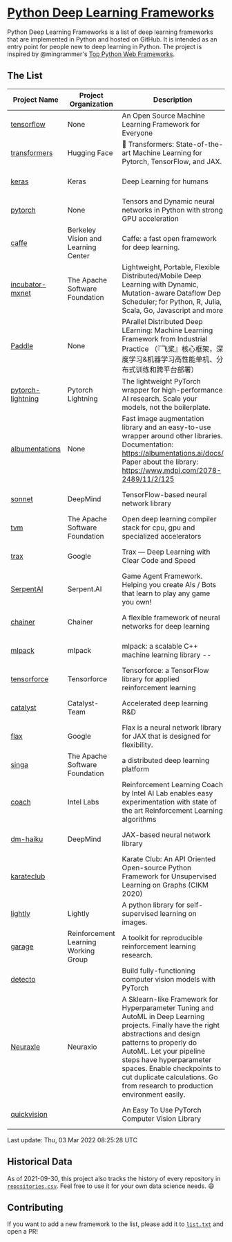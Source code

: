 # [Python Deep Learning Frameworks](https://www.github.com/shimst3r/python-deep-learning-frameworks)

Python Deep Learning Frameworks is a list of deep learning frameworks that are implemented in Python and hosted on GitHub. It is intended as an entry point for people new to deep learning in Python. The project is inspired by @mingrammer's [Top Python Web Frameworks](https://github.com/mingrammer/python-web-framework-stars).

## The List

| Project Name | Project Organization | Description | Stars | Forks | Open Issues | Last Commit |
| ------------ | -------------------- | ----------- | ----: | ----: | ----------: | ----------- |
| [tensorflow](https://tensorflow.org) | None | An Open Source Machine Learning Framework for Everyone | 163257 | 86435 | 2663 | 0 day(s) ago |
| [transformers](https://huggingface.co/transformers) | Hugging Face | 🤗 Transformers: State-of-the-art Machine Learning for Pytorch, TensorFlow, and JAX. | 58808 | 13900 | 452 | 0 day(s) ago |
| [keras](http://keras.io/) | Keras | Deep Learning for humans | 54461 | 19010 | 294 | 0 day(s) ago |
| [pytorch](https://pytorch.org) | None | Tensors and Dynamic neural networks in Python with strong GPU acceleration | 54314 | 15032 | 11333 | 0 day(s) ago |
| [caffe](http://caffe.berkeleyvision.org/) | Berkeley Vision and Learning Center | Caffe: a fast open framework for deep learning. | 32301 | 18958 | 1179 | 0 day(s) ago |
| [incubator-mxnet](https://mxnet.apache.org) | The Apache Software Foundation | Lightweight, Portable, Flexible Distributed/Mobile Deep Learning with Dynamic, Mutation-aware Dataflow Dep Scheduler; for Python, R, Julia, Scala, Go, Javascript and more | 19882 | 6890 | 1983 | 0 day(s) ago |
| [Paddle](http://www.paddlepaddle.org/) | None | PArallel Distributed Deep LEarning: Machine Learning Framework from Industrial Practice （『飞桨』核心框架，深度学习&机器学习高性能单机、分布式训练和跨平台部署） | 17694 | 4300 | 2761 | 0 day(s) ago |
| [pytorch-lightning](https://pytorchlightning.ai) | Pytorch Lightning | The lightweight PyTorch wrapper for high-performance AI research. Scale your models, not the boilerplate. | 17507 | 2194 | 534 | 0 day(s) ago |
| [albumentations](https://albumentations.ai) | None | Fast image augmentation library and an easy-to-use wrapper around other libraries. Documentation:  https://albumentations.ai/docs/ Paper about the library: https://www.mdpi.com/2078-2489/11/2/125 | 9781 | 1259 | 270 | 0 day(s) ago |
| [sonnet](https://sonnet.dev/) | DeepMind | TensorFlow-based neural network library | 9208 | 1315 | 25 | 1 day(s) ago |
| [tvm](https://tvm.apache.org/) | The Apache Software Foundation | Open deep learning compiler stack for cpu, gpu and specialized accelerators | 7781 | 2411 | 371 | 0 day(s) ago |
| [trax](https://github.com/google/trax) | Google | Trax — Deep Learning with Clear Code and Speed | 6787 | 693 | 90 | 0 day(s) ago |
| [SerpentAI](http://serpent.ai) | Serpent.AI | Game Agent Framework. Helping you create AIs / Bots that learn to play any game you own! | 6180 | 726 | 2 | 1 day(s) ago |
| [chainer](https://chainer.org) | Chainer | A flexible framework of neural networks for deep learning | 5667 | 1380 | 9 | 1 day(s) ago |
| [mlpack](https://www.mlpack.org/) | mlpack | mlpack: a scalable C++ machine learning library --  | 3926 | 1416 | 83 | 1 day(s) ago |
| [tensorforce](https://github.com/tensorforce/tensorforce) | Tensorforce | Tensorforce: a TensorFlow library for applied reinforcement learning | 3102 | 521 | 6 | 3 day(s) ago |
| [catalyst](https://catalyst-team.com) | Catalyst-Team | Accelerated deep learning R&D | 2855 | 354 | 3 | 1 day(s) ago |
| [flax](https://github.com/google/flax) | Google | Flax is a neural network library for JAX that is designed for flexibility. | 2703 | 317 | 168 | 0 day(s) ago |
| [singa](https://github.com/apache/singa) | The Apache Software Foundation | a distributed deep learning platform | 2524 | 802 | 39 | 3 day(s) ago |
| [coach](https://intellabs.github.io/coach/) | Intel Labs | Reinforcement Learning Coach by Intel AI Lab enables easy experimentation with state of the art Reinforcement Learning algorithms | 2112 | 426 | 89 | 4 day(s) ago |
| [dm-haiku](https://dm-haiku.readthedocs.io) | DeepMind | JAX-based neural network library | 1767 | 137 | 40 | 1 day(s) ago |
| [karateclub](https://karateclub.readthedocs.io) |  | Karate Club: An API Oriented Open-source Python Framework for Unsupervised Learning on Graphs (CIKM 2020) | 1534 | 186 | 3 | 1 day(s) ago |
| [lightly](https://github.com/lightly-ai/lightly) | Lightly | A python library for self-supervised learning on images. | 1484 | 105 | 70 | 0 day(s) ago |
| [garage](https://github.com/rlworkgroup/garage) | Reinforcement Learning Working Group | A toolkit for reproducible reinforcement learning research. | 1405 | 250 | 222 | 2 day(s) ago |
| [detecto](https://detecto.readthedocs.io/) |  | Build fully-functioning computer vision models with PyTorch | 536 | 91 | 26 | 0 day(s) ago |
| [Neuraxle](https://www.neuraxle.org/) | Neuraxio | A Sklearn-like Framework for Hyperparameter Tuning and AutoML in Deep Learning projects. Finally have the right abstractions and design patterns to properly do AutoML. Let your pipeline steps have hyperparameter spaces. Enable checkpoints to cut duplicate calculations. Go from research to production environment easily. | 505 | 53 | 111 | 3 day(s) ago |
| [quickvision](https://github.com/oke-aditya/quickvision) |  | An Easy To Use PyTorch Computer Vision Library | 47 | 4 | 19 | 28 day(s) ago |

Last update: Thu, 03 Mar 2022 08:25:28 UTC

## Historical Data

As of 2021-09-30, this project also tracks the history of every repository in [`repositories.csv`](./repositories.csv). Feel free to use it for your own data science needs. :smile:

## Contributing

If you want to add a new framework to the list, please add it to [`list.txt`](./python-deep-learning-frameworks/list.txt) and open a PR!